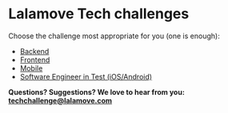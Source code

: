 # Lalamove Tech challenges

Choose the challenge most appropriate for you (one is enough):

- [Backend](backend.md)
- [Frontend](frontend.md)
- [Mobile](mobile.md)
- [Software Engineer in Test (iOS/Android)](set_mobile.md)

**Questions? Suggestions? We love to hear from you: <techchallenge@lalamove.com>**
